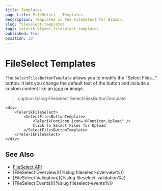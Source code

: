 ```yaml
---
title: Templates
page_title: FileSelect - Templates
description: Templates in the FileSelect for Blazor.
slug: fileselect-templates
tags: telerik,blazor,fileselect,templates
published: True
position: 30
---
```


# FileSelect Templates

The `SelectFilesButtonTemplate` allows you to modify the "Select Files..." button. It lets you change the default text of the button and include a custom content like an [icon](https://docs.telerik.com/blazor-ui/common-features/icons) or image.

>caption Using FileSelect SelectFilesButtonTemplate

```CSHTML
<div>
    <TelerikFileSelect>
        <SelectFilesButtonTemplate>
            <TelerikFontIcon Icon="@FontIcon.Upload" />
            Click to Select Files for Upload
        </SelectFilesButtonTemplate>
    </TelerikFileSelect>
</div>
```

## See Also

* [FileSelect API](/blazor-ui/api/Telerik.Blazor.Components.TelerikFileSelect)
* [FileSelect Overview]({%slug fileselect-overview%})
* [FileSelect Validation]({%slug fileselect-validation%})
* [FileSelect Events]({%slug fileselect-events%})